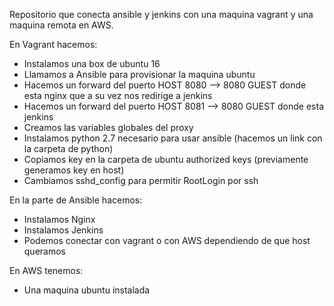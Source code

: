 Repositorio que conecta ansible y jenkins con una maquina vagrant y una maquina remota en AWS.

En Vagrant hacemos:
 - Instalamos una box de ubuntu 16
 - Llamamos a Ansible para provisionar la maquina ubuntu
 - Hacemos un forward del puerto HOST 8080 --> 8080 GUEST donde esta nginx que a su vez nos redirige a jenkins
 - Hacemos un forward del puerto HOST 8081 --> 8080 GUEST donde esta jenkins
 - Creamos las variables globales del proxy
 - Instalamos python 2.7 necesario para usar ansible (hacemos un link con la carpeta de python)
 - Copiamos key en la carpeta de ubuntu authorized keys (previamente generamos key en host)
 - Cambiamos sshd_config para permitir RootLogin por ssh

En la parte de Ansible hacemos:
 - Instalamos Nginx
 - Instalamos Jenkins
 - Podemos conectar con vagrant o con AWS dependiendo de que host queramos


En AWS tenemos:
 - Una maquina ubuntu instalada
 
